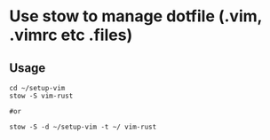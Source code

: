 # Use stow to manage dotfile (.vim, .vimrc etc .files)

## Usage 
```
cd ~/setup-vim
stow -S vim-rust

#or
 
stow -S -d ~/setup-vim -t ~/ vim-rust

```
